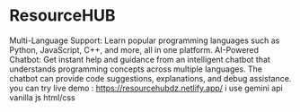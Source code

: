 # ResourceHUB
Multi-Language Support: Learn popular programming languages such as Python, JavaScript,  C++, and more, all in one platform.
AI-Powered Chatbot: Get instant help and guidance from an intelligent chatbot that understands programming concepts across multiple languages. The chatbot can provide code suggestions, explanations, and debug assistance.
you can try live demo : https://resourcehubdz.netlify.app/
i use gemini api 
vanilla js 
html/css 
